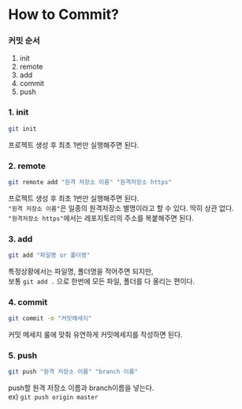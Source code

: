 # How to Commit?


### 커밋 순서
1. init
2. remote
3. add
4. commit
5. push


### 1. init

```bash
git init
```
프로젝트 생성 후 최초 1번만 실행해주면 된다.

### 2. remote

```bash
git remote add "원격 저장소 이름" "원격저장소 https"
```
프로젝트 생성 후 최초 1번만 실행해주면 된다.<br>
`"원격 저장소 이름"`은 일종의 원격저장소 별명이라고 할 수 있다. 딱히 상관 없다.<br>
`"원격저장소 https"`에서는 레포지토리의 주소를 복붙해주면 된다.

### 3. add

```bash
git add "파일명 or 폴더명"
```
특정상황에서는 파일명, 폴더명을 적어주면 되지만,<br>
보통 `git add .` 으로 한번에 모든 파일, 폴더를 다 올리는 편이다.

### 4. commit

```bash
git commit -m "커밋메세지"
```
커밋 메세지 룰에 맞춰 유연하게 커밋메세지를 작성하면 된다.

### 5. push

```bash
git push "원격 저장소 이름" "branch 이름"
```
push할 원격 저장소 이름과 branch이름을 넣는다.<br>
ex) `git push origin master`